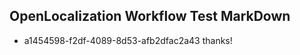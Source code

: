 ## OpenLocalization Workflow Test MarkDown
* a1454598-f2df-4089-8d53-afb2dfac2a43 thanks!

<!--HONumber=Jul16_HO4-->


